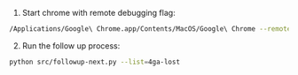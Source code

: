 

1. Start chrome with remote debugging flag:

```bash
/Applications/Google\ Chrome.app/Contents/MacOS/Google\ Chrome --remote-debugging-port=9222 --user-data-dir="/tmp/chrome-dev-profile"
```

2. Run the follow up process:

```bash
python src/followup-next.py --list=4ga-lost
```